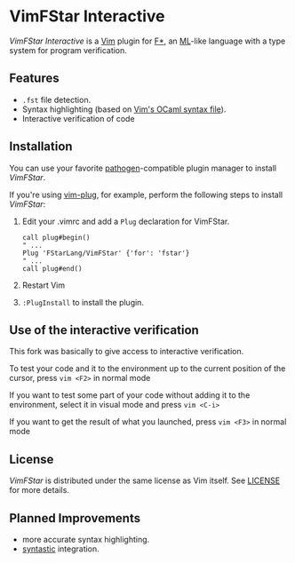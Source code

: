 # VimFStar Interactive

*VimFStar Interactive* is a [Vim] plugin for [F*], an [ML]-like language with a type system for program verification.

## Features

- `.fst` file detection.
- Syntax highlighting (based on [Vim's OCaml syntax file]).
- Interactive verification of code

## Installation

You can use your favorite [pathogen]-compatible plugin manager to install *VimFStar*. 

If you're using [vim-plug], for example, perform the following steps to install *VimFStar*:

1. Edit your .vimrc and add a `Plug` declaration for VimFStar.

	```vim
	call plug#begin()
	" ...
	Plug 'FStarLang/VimFStar' {'for': 'fstar'}
	" ...
	call plug#end()
	```

2. Restart Vim
3. `:PlugInstall` to install the plugin.

## Use of the interactive verification

This fork was basically to give access to interactive verification.

To test your code and it to the environment up to the current position of the cursor, press ```vim <F2>``` in normal mode

If you want to test some part of your code without adding it to the environment, select it in visual mode and press ```vim <C-i>```

If you want to get the result of what you launched, press ```vim <F3>``` in normal mode

## License

*VimFStar* is distributed under the same license as Vim itself. See [LICENSE] for more details.

## Planned Improvements

- more accurate syntax highlighting.
- [syntastic] integration.

[ML]:http://en.wikipedia.org/wiki/ML_(programming_language)
[Vim]: http://www.vim.org
[F*]: http://www.fstar-lang.org
[vim-plug]: https://github.com/junegunn/vim-plug
[pathogen]: https://github.com/tpope/vim-pathogen
[syntastic]: https://github.com/scrooloose/syntastic
[Vim's OCaml syntax file]: https://github.com/vim/vim/blob/master/runtime/syntax/ocaml.vim
[LICENSE]: http://github.com/FStarLang/VimFStar/blob/master/LICENSE
